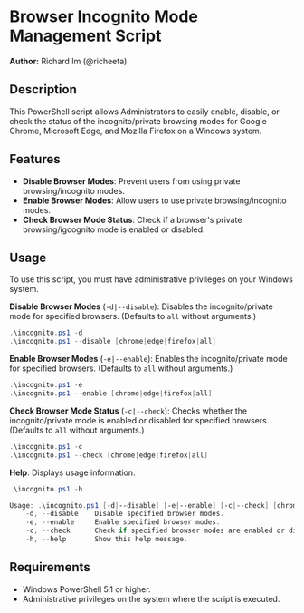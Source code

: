 # Browser Incognito Mode Management Script

**Author:** Richard Im (@richeeta)

## Description

This PowerShell script allows Administrators to easily enable, disable, or check the status of the incognito/private browsing modes for Google Chrome, Microsoft Edge, and Mozilla Firefox on a Windows system.

## Features

- **Disable Browser Modes**: Prevent users from using private browsing/incognito modes.
- **Enable Browser Modes**: Allow users to use private browsing/incognito modes.
- **Check Browser Mode Status**: Check if a browser's private browsing/igcognito mode is enabled or disabled.

## Usage

To use this script, you must have administrative privileges on your Windows system.

**Disable Browser Modes** (`-d|--disable`): Disables the incognito/private mode for specified browsers. (Defaults to `all` without arguments.)
```powershell
.\incognito.ps1 -d
.\incognito.ps1 --disable [chrome|edge|firefox|all]
```

**Enable Browser Modes** (`-e|--enable`): Enables the incognito/private mode for specified browsers. (Defaults to `all` without arguments.)
```powershell
.\incognito.ps1 -e
.\incognito.ps1 --enable [chrome|edge|firefox|all]
```

**Check Browser Mode Status** (`-c|--check`): Checks whether the incognito/private mode is enabled or disabled for specified browsers. (Defaults to `all` without arguments.)
```powershell
.\incognito.ps1 -c
.\incognito.ps1 --check [chrome|edge|firefox|all]
```

**Help**: Displays usage information.
```powershell
.\incognito.ps1 -h

Usage: .\incognito.ps1 [-d|--disable] [-e|--enable] [-c|--check] [chrome,edge,firefox] [-h|--help]
    -d, --disable    Disable specified browser modes.
    -e, --enable     Enable specified browser modes.
    -c, --check      Check if specified browser modes are enabled or disabled.
    -h, --help       Show this help message.
```

## Requirements

* Windows PowerShell 5.1 or higher.
* Administrative privileges on the system where the script is executed.
